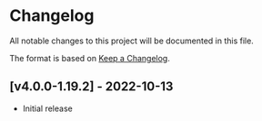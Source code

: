 # Changelog
All notable changes to this project will be documented in this file.

The format is based on [Keep a Changelog].

## [v4.0.0-1.19.2] - 2022-10-13
- Initial release

[Keep a Changelog]: https://keepachangelog.com/en/1.0.0/
